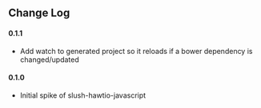 ## Change Log

#### 0.1.1
* Add watch to generated project so it reloads if a bower dependency is changed/updated

#### 0.1.0
* Initial spike of slush-hawtio-javascript
